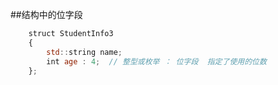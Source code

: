##结构中的位字段

```javascript
    struct StudentInfo3
    {
        std::string name;
        int age : 4;  // 整型或枚举 ： 位字段  指定了使用的位数
    };
```